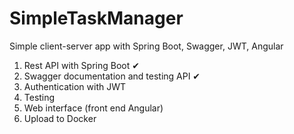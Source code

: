 # SimpleTaskManager
Simple client-server app with Spring Boot, Swagger, JWT, Angular

1. Rest API with Spring Boot ✔
2. Swagger documentation and testing API ✔
3. Authentication with JWT
4. Testing
5. Web interface (front end Angular)
6. Upload to Docker